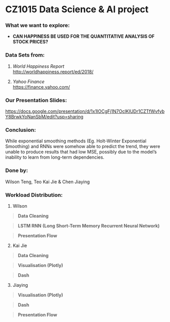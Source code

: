 CZ1015 Data Science & AI project
================================


### What we want to explore:

- **CAN HAPPINESS BE USED FOR THE QUANTITATIVE ANALYSIS OF STOCK PRICES?**


### Data Sets from:

1.  *World Happiness Report*  
    <http://worldhappiness.report/ed/2018/>

2.  *Yahoo Finance*  
    <https://finance.yahoo.com/>    
    
    
### Our Presentation Slides: 
<https://docs.google.com/presentation/d/1x1IOCgFj1N7OclKIUDr1CZTfWvfybY8BrwkYoNanSbM/edit?usp=sharing>


### Conclusion:
While exponential smoothing methods (Eg. Holt-Winter Exponential Smoothing) and
RNNs were somehow able to predict the trend, they were unable to produce results
that had low MSE, possibly due to the model’s inability to learn from long-term
dependencies.


### Done by:

Wilson Teng, Teo Kai Jie & Chen Jiaying  

### Workload Distribution:

1.  Wilson

>   **Data Cleaning**

>  **LSTM RNN** **(Long Short-Term Memory Recurrent Neural Network)**

>  **Presentation Flow**
  

2.  Kai Jie

>   **Data Cleaning**

>   **Visualisation (Plotly)**

>   **Dash**


3.  Jiaying

>   **Visualisation (Plotly)**

>   **Dash**

>   **Presentation Flow**
